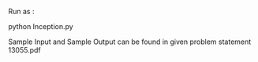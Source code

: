 Run as :

python Inception.py

Sample Input and Sample Output can be found in given problem statement 13055.pdf
